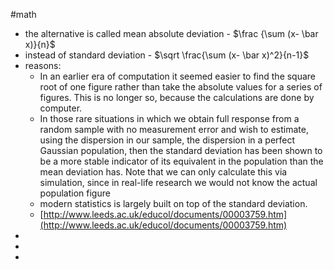 #math
- the alternative is called mean absolute deviation - $\frac {\sum (x- \bar x)}{n}$
- instead of  standard deviation  - $\sqrt \frac{\sum (x- \bar x)^2}{n-1}$
- reasons:
    - In an earlier era of computation it seemed easier to find the square root of one figure rather than take the absolute values for a series of figures. This is no longer so, because the calculations are done by computer.
    - In those rare situations in which we obtain full response from a random sample with no measurement error and wish to estimate, using the dispersion in our sample, the dispersion in a perfect Gaussian population, then the standard deviation has been shown to be a more stable indicator of its equivalent in the population than the mean deviation has. Note that we can only calculate this via simulation, since in real-life research we would not know the actual population figure
    - modern statistics is largely built on top of the standard deviation.
    - [http://www.leeds.ac.uk/educol/documents/00003759.htm](http://www.leeds.ac.uk/educol/documents/00003759.htm)
- 
- 
- 
